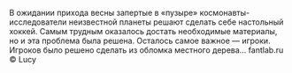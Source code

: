 <!--2017-02-16 19:21:41-->
В ожидании прихода весны запертые в «пузыре» космонавты-исследователи неизвестной планеты решают сделать себе настольный хоккей. Самым трудным оказалось достать необходимые материалы, но и эта проблема была решена. Осталось самое важное — игроки. Игроков было решено сделать из обломка местного дерева…
    fantlab.ru © Lucy